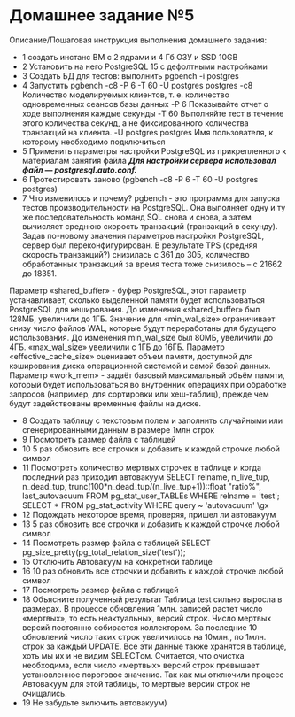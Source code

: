 # Домашнее задание №5

Описание/Пошаговая инструкция выполнения домашнего задания:

* 1 cоздать инстанс ВМ с 2 ядрами и 4 Гб ОЗУ и SSD 10GB
* 2 Установить на него PostgreSQL 15 с дефолтными настройками
* 3 Создать БД для тестов: выполнить pgbench -i postgres
* 4 Запустить pgbench -c8 -P 6 -T 60 -U postgres postgres
-c8 Количество моделируемых клиентов, т. е. количество одновременных сеансов базы данных
-P 6  Показывайте отчет о ходе выполнения каждые секунды
-T 60  Выполняйте тест в течение этого количества секунд, а не фиксированного количества транзакций на клиента.
-U postgres postgres  Имя пользователя, к которому необходимо подключиться
* 5 Применить параметры настройки PostgreSQL из прикрепленного к материалам занятия файла
__*Для настройки сервера использовал файл — postgresql.auto.conf.*__
* 6 Протестировать заново (pgbench -c8 -P 6 -T 60 -U postgres postgres)
* 7 Что изменилось и почему?
pgbench - это программа для запуска тестов производительности на PostgreSQL. Она выполняет одну и ту же последовательность команд SQL снова и снова, а затем вычисляет среднюю скорость транзакций (транзакций в секунду). 
Задав по-новому значения параметров настройки PostgreSQL, сервер был переконфигурирован. В результате TPS (средняя скорость транзакций?) снизилась с  361 до 305, количество обработанных транзакций за время теста тоже снизилось – с 21662 до 18351. 

Параметр «shared_buffer» - буфер PostgreSQL, этот параметр устанавливает, сколько выделенной памяти будет использоваться PostgreSQL для кеширования. До изменения «shared_buffer» был 128МБ, увеличили до 1ГБ. 
Значение для «min_wal_size» ограничивает снизу число файлов WAL, которые будут переработаны для будущего использования. До изменения min_wal_size был 80МБ, увеличили до 4ГБ. «max_wal_size» увеличили с 1ГБ до 16ГБ. 
Параметр «effective_cache_size» оценивает объем памяти, доступной для кэширования диска операционной системой и самой базой данных. 
Параметр «work_mem» - задаёт базовый максимальный объём памяти, который будет использоваться во внутренних операциях при обработке запросов (например, для сортировки или хеш-таблиц), прежде чем будут задействованы временные файлы на диске. 

* 8 Создать таблицу с текстовым полем и заполнить случайными или сгенерированными данным в размере 1млн строк
* 9 Посмотреть размер файла с таблицей
* 10 5 раз обновить все строчки и добавить к каждой строчке любой символ
* 11 Посмотреть количество мертвых строчек в таблице и когда последний раз приходил автовакуум 
SELECT relname, n_live_tup, n_dead_tup, trunc(100*n_dead_tup/(n_live_tup+1))::float "ratio%", last_autovacuum FROM pg_stat_user_TABLEs WHERE relname = 'test';
SELECT * FROM pg_stat_activity WHERE query ~ 'autovacuum' \gx
* 12 Подождать некоторое время, проверяя, пришел ли автовакуум
* 13 5 раз обновить все строчки и добавить к каждой строчке любой символ
* 14 Посмотреть размер файла с таблицей
SELECT pg_size_pretty(pg_total_relation_size('test'));
* 15 Отключить Автовакуум на конкретной таблице
* 16 10 раз обновить все строчки и добавить к каждой строчке любой символ
* 17 Посмотреть размер файла с таблицей
* 18 Объясните полученный результат
Таблица test сильно выросла в размерах. В процессе обновления 1млн. записей растет число «мертвых», то есть неактуальных, версий строк. Число мертвых версий постоянно собирается коллектором.   За последние 10 обновлений число таких строк увеличилось на 10млн., по 1млн. строк за каждый UPDATE. Все эти данные также хранятся в таблице, хоть мы их и не видим SELECTом.  Считается, что очистка необходима, если число «мертвых» версий строк превышает установленное пороговое значение. Так как мы отключили процесс Автовакуум для этой таблицы, то  мертвые версии строк не очищались. 
* 19 Не забудьте включить автовакуум)



